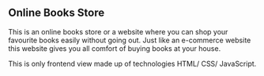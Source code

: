 ## Online Books Store

This is an online books store or a website where you can shop your favourite books easily without going out.
Just like an e-commerce website this website gives you all comfort of buying books at your house.

This is only frontend view made up of technologies HTML/ CSS/ JavaScript.
